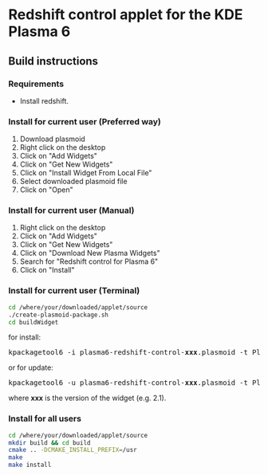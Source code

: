 # Redshift control applet for the KDE Plasma 6

## Build instructions

### Requirements

- Install redshift.

### Install for current user (Preferred way)
1. Download plasmoid
2. Right click on the desktop
3. Click on "Add Widgets"
4. Click on "Get New Widgets"
5. Click on "Install Widget From Local File"
6. Select downloaded plasmoid file
7. Click on "Open"

### Install for current user (Manual)
1. Right click on the desktop
2. Click on "Add Widgets"
3. Click on "Get New Widgets"
4. Click on "Download New Plasma Widgets"
5. Search for "Redshift control for Plasma 6"
6. Click on "Install"

### Install for current user (Terminal)
```bash
cd /where/your/downloaded/applet/source
./create-plasmoid-package.sh
cd buildWidget
```
for install:
<pre>
kpackagetool6 -i plasma6-redshift-control-<b>xxx</b>.plasmoid -t Plasma/Applet
</pre>
or for update:
<pre>
kpackagetool6 -u plasma6-redshift-control-<b>xxx</b>.plasmoid -t Plasma/Applet
</pre>
where **xxx** is the version of the widget (e.g. 2.1).

### Install for all users
```bash
cd /where/your/downloaded/applet/source
mkdir build && cd build
cmake .. -DCMAKE_INSTALL_PREFIX=/usr
make
make install
```
